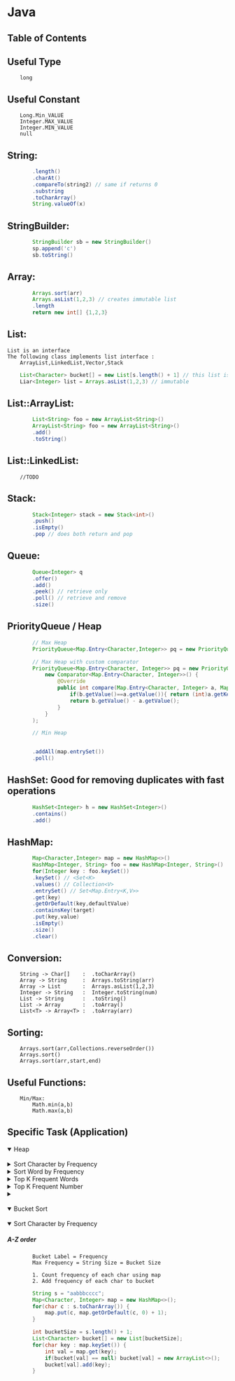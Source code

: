 # Java

## Table of Contents

## Useful Type

    	long

## Useful Constant

    	Long.Min_VALUE
    	Integer.MAX_VALUE
    	Integer.MIN_VALUE
    	null

## String:
```java
    	.length()
    	.charAt()
    	.compareTo(string2) // same if returns 0
    	.substring
    	.toCharArray()
    	String.valueOf(x)
```
## StringBuilder:
```java
    	StringBuilder sb = new StringBuilder()
    	sp.append('c')
    	sb.toString()
```
## Array:
```java
    	Arrays.sort(arr)
    	Arrays.asList(1,2,3) // creates immutable list
    	.length
    	return new int[] {1,2,3}
```
## List:

    List is an interface
    The following class implements list interface :
    	ArrayList,LinkedList,Vector,Stack
```java
    List<Character> bucket[] = new List[s.length() + 1] // this list is fixed size!
    Liar<Integer> list = Arrays.asList(1,2,3) // immutable
```
## List::ArrayList:
```java
    	List<String> foo = new ArrayList<String>()
    	ArrayList<String> foo = new ArrayList<String>()
    	.add()
    	.toString()
```
## List::LinkedList:

    	//TODO

## Stack:
```java
    	Stack<Integer> stack = new Stack<int>()
    	.push()
    	.isEmpty()
    	.pop // does both return and pop
```
## Queue:
```java
    	Queue<Integer> q
    	.offer()
    	.add()
    	.peek() // retrieve only
    	.poll() // retrieve and remove
    	.size()
```
## PriorityQueue / Heap
```java
    	// Max Heap
    	PriorityQueue<Map.Entry<Character,Integer>> pq = new PriorityQueue<>((a,b) -> b.getValue() - a.getValue())

    	// Max Heap with custom comparator
    	PriorityQueue<Map.Entry<Character, Integer>> pq = new PriorityQueue<>(
    		new Comparator<Map.Entry<Character, Integer>>() {
    			@Override
    			public int compare(Map.Entry<Character, Integer> a, Map.Entry<Character, Integer> b) {
    				if(b.getValue()==a.getValue()){ return (int)a.getKey()-(int)b.getKey();}
    				return b.getValue() - a.getValue();
    			}
    		}
    	);

    	// Min Heap


    	.addAll(map.entrySet())
    	.poll()
```
## HashSet: Good for removing duplicates with fast operations
```java
    	HashSet<Integer> h = new HashSet<Integer>()
    	.contains() 
    	.add()
```        
## HashMap:
```java
    	Map<Character,Integer> map = new HashMap<>()
    	HashMap<Integer, String> foo = new HashMap<Integer, String>()
    	for(Integer key : foo.keySet())
    	.keySet() // <Set<K>
    	.values() // Collection<V>
    	.entrySet() // Set<Map.Entry<K,V>>
    	.get(key)
    	.getOrDefault(key,defaultValue)
    	.containsKey(target)
    	.put(key,value)
    	.isEmpty()
    	.size()
    	.clear()
```
## Conversion:

    	String -> Char[]    :  .toCharArray()
    	Array -> String     :  Arrays.toString(arr)
    	Array -> List       :  Arrays.asList(1,2,3)
    	Integer -> String   :  Integer.toString(num)
    	List -> String      :  .toString()
    	List -> Array       :  .toArray()
    	List<T> -> Array<T> :  .toArray(arr)

## Sorting:

    	Arrays.sort(arr,Collections.reverseOrder())
    	Arrays.sort()
    	Arrays.sort(arr,start,end)

## Useful Functions:

    	Min/Max:
    		Math.min(a,b)
    		Math.max(a,b)

## Specific Task (Application)

<details open>
<summary>Heap</summary>
<br>
<details>
    <summary>Sort Character by Frequency</summary>
    <h5> A-Z order </h5>

``` 
        1. Count frequency of each character 
        2. Insert each map entry to maxheap
``` 
```java
        String s = "aabbbcccc";
        Map<Character, Integer> map = new HashMap<>();
		for(char c : s.toCharArray()) {
			map.put(c, map.getOrDefault(c, 0) + 1);
		}
        PriorityQueue<Map.Entry<Character, Integer>> maxHeap = new PriorityQueue<>((a,b) -> b.getValue() - a.getValue());
		maxHeap.addAll(map.entrySet());
```
</details>
<details>
    <summary>Sort Word by Frequency</summary>
    <h5> A-Z order </h5>

```
        1. Count frequency of each word 
        2. Insert each map entry to maxheap 
```
```java
        String words[] = {"word1","word2","word2","word3","word3","word3"};
        Map<String, Integer> map = new HashMap<>();
        for(String s : words) {
            map.put(s, map.getOrDefault(s, 0) + 1);
        }
        PriorityQueue<Map.Entry<String,Integer>> maxHeap = new PriorityQueue<>((a,b) -> b.getValue() - a.getValue());
        maxHeap.addAll(map.entrySet());
```
</details>
<details>
    <summary>Top K Frequent Words</summary>
    <h5> A-Z order </h5>

```java

```
</details>
<details>
    <summary>Top K Frequent Number</summary>
    <h5> A-Z order </h5>

```java

```
</details>

<details>
    <summary></summary>
    <h5> </h5>

```java

```
</details>

<br>
</details>

<details open>
<summary>Bucket Sort</summary>
<br>
<details open>
    <summary>Sort Character by Frequency</summary>
    <h5> A-Z order </h5>

```
        Bucket Label = Frequency 
        Max Frequency = String Size = Bucket Size 

        1. Count frequency of each char using map 
        2. Add frequency of each char to bucket 
```

```java
        String s = "aabbbcccc";
        Map<Character, Integer> map = new HashMap<>();
		for(char c : s.toCharArray()) {
			map.put(c, map.getOrDefault(c, 0) + 1);
		}

        int bucketSize = s.length() + 1;
		List<Character> bucket[] = new List[bucketSize];
		for(char key : map.keySet()) {
			int val = map.get(key);
			if(bucket[val] == null) bucket[val] = new ArrayList<>();
			bucket[val].add(key);
		}
```
</details>
<br>
</details>

